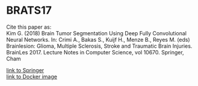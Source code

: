 # BRATS17
Cite this paper as:    
Kim G. (2018) Brain Tumor Segmentation Using Deep Fully Convolutional Neural Networks. In: Crimi A., Bakas S., Kuijf H., Menze B., Reyes M. (eds) Brainlesion: Glioma, Multiple Sclerosis, Stroke and Traumatic Brain Injuries. BrainLes 2017. Lecture Notes in Computer Science, vol 10670. Springer, Cham

[link to Springer](https://link.springer.com/chapter/10.1007/978-3-319-75238-9_30)     
[link to Docker image](https://hub.docker.com/r/libphy/brats17ens9/)
